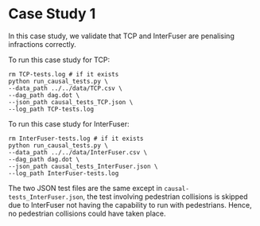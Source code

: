 # Case Study 1
In this case study, we validate that TCP and InterFuser are penalising infractions correctly.

To run this case study for TCP:
```
rm TCP-tests.log # if it exists
python run_causal_tests.py \
--data_path ../../data/TCP.csv \
--dag_path dag.dot \
--json_path causal_tests_TCP.json \
--log_path TCP-tests.log
```

To run this case study for InterFuser:
```
rm InterFuser-tests.log # if it exists
python run_causal_tests.py \
--data_path ../../data/InterFuser.csv \
--dag_path dag.dot \
--json_path causal_tests_InterFuser.json \
--log_path InterFuser-tests.log
```

The two JSON test files are the same except in `causal-tests_InterFuser.json`, the test involving pedestrian collisions is skipped due to InterFuser not having the capability to run with pedestrians. Hence, no pedestrian collisions could have taken place.
